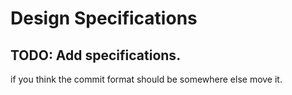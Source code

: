 # Design Specifications

## TODO: Add specifications. 
if you think the commit format should be somewhere else move it.
